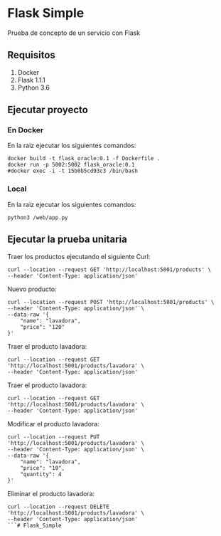 # Flask Simple

Prueba de concepto de un servicio con Flask

## Requisitos

1. Docker
1. Flask 1.1.1
2. Python 3.6


## Ejecutar proyecto

### En Docker
En la raiz ejecutar los siguientes comandos:

```shell
docker build -t flask_oracle:0.1 -f Dockerfile .
docker run -p 5002:5002 flask_oracle:0.1
#docker exec -i -t 15b0b5cd93c3 /bin/bash
```

### Local
En la raiz ejecutar los siguientes comandos:

```shell
python3 /web/app.py 
```


## Ejecutar la prueba unitaria


Traer los productos ejecutando el siguiente Curl:
```shell
curl --location --request GET 'http://localhost:5001/products' \
--header 'Content-Type: application/json'
```

Nuevo producto:
```shell
curl --location --request POST 'http://localhost:5001/products' \
--header 'Content-Type: application/json' \
--data-raw '{
    "name": "lavadora",
    "price": "120"
}'
```

Traer el producto lavadora:
```shell
curl --location --request GET 'http://localhost:5001/products/lavadora' \
--header 'Content-Type: application/json'
```

Traer el producto lavadora:
```shell
curl --location --request GET 'http://localhost:5001/products/lavadora' \
--header 'Content-Type: application/json'
```


Modificar el producto lavadora:
```shell
curl --location --request PUT 'http://localhost:5001/products/lavadora' \
--header 'Content-Type: application/json' \
--data-raw '{
    "name": "lavadora",
    "price": "10",
    "quantity": 4
}'
```

Eliminar el producto lavadora:
```shell
curl --location --request DELETE 'http://localhost:5001/products/lavadora' \
--header 'Content-Type: application/json'
```# Flask_Simple
